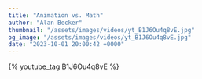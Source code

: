 ```yaml
---
title: "Animation vs. Math"
author: "Alan Becker"
thumbnail: "/assets/images/videos/yt_B1J6Ou4q8vE.jpg"
og_image: "/assets/images/videos/yt_B1J6Ou4q8vE.jpg"
date: "2023-10-01 20:00:42 +0000"
---
```


{% youtube_tag B1J6Ou4q8vE %}
